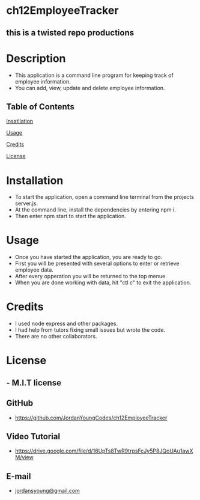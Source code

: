 # ch12EmployeeTracker
## this is a twisted repo productions

# Description

- This application is a command line program for keeping track of employee information. 
- You can add, view, update and delete employee information.

## Table of Contents

[Insatllation](#Installation)

[Usage](#Usage)

[Credits](#Credits)

[License](#License)

# Installation
- To start the application, open a command line terminal from the projects server.js.
- At the command line, install the dependencies by entering npm i.
- Then enter npm start to start the application.

# Usage
- Once you have started the application, you are ready to go.
- First you will be presented with several options to enter or retrieve employee data.
- After every opperation you will be returned to the top menue.
- When you are done working with data, hit "ctl c" to exit the application. 

# Credits
- I used node express and other packages.
- I had help from tutors fixing small issues but wrote the code.
- There are no other collaborators.

# License
## - M.I.T license

## GitHub
- https://github.com/JordanYoungCodes/ch12EmployeeTracker

## Video Tutorial
- https://drive.google.com/file/d/16UpTs8TwR9trpsFcJy5P8JQoUAu1awXM/view

## E-mail
- jordansyoung@gmail.com


